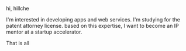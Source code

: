 hi, hillche

I'm interested in developing apps and web services. 
I'm studying for the patent attorney license.
based on this expertise, I want to become an IP mentor at a startup accelerator.

That is all
